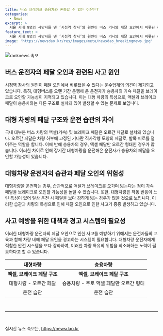 ```yaml
---
title: 버스 브레이크 승용차와 혼동할 수 있는 이유는?
categories:
  - News
excerpt: >
  서울 시내 9명의 사망자를 낸 ‘시청역 참사’의 원인이 버스 기사의 페달 오인에서 비롯된 것으로 보이며, 버스 운전자들의 주장이 제기되고 있다. 버스 브레이크 페달의 형태와 대형차 운전자의 습관이 사고 가능성을 높일 수 있다는 전문가들의 지적도 나왔다. 페달을 오인한 사고가 종종 발생하므로, 사고 원인과 운전자 교육 등에 대한 강화된 조치가 필요하다.
feature_text: >
  서울 시내 9명의 사망자를 낸 ‘시청역 참사’의 원인이 버스 기사의 페달 오인에서 비롯된 것으로 보이며, 버스 운전자들의 주장이 제기되고 있다. 버스 브레이크 페달의 형태와 대형차 운전자의 습관이 사고 가능성을 높일 수 있다는 전문가들의 지적도 나왔다. 페달을 오인한 사고가 종종 발생하므로, 사고 원인과 운전자 교육 등에 대한 강화된 조치가 필요하다.
image: 'https://newsdao.kr/res/images/meta/newsdao_breakingnews.jpg'
---
```


<p><img src="https://newsdao.kr/res/images/meta/newsdao_breakingnews.jpg" alt="ranknews 속보" /></p>

<h2 data-ke-size="size26">버스 운전자의 페달 오인과 관련된 사고 원인</h2>

<p data-ke-size="size16">시청역 참사의 원인이 페달 오인에서 비롯됐을 수 있다는 운수업계의 의견이 제기되고 있습니다. 특히, 대형버스를 오랜 기간 운행해 온 운전자가 승용차의 가속 페달을 브레이크로 오인할 가능성이 지적되고 있습니다. 이는 대형 차량의 특성으로, 액셀과 브레이크 페달이 승용차와는 다른 구조로 설치돼 있어 발생할 수 있는 문제로 보입니다.</p>

<h2 data-ke-size="size26">대형 차량의 페달 구조와 운전 습관의 차이</h2>

<p data-ke-size="size16">국내 대부분 버스 차량의 액셀(가속) 및 브레이크 페달은 오르간 페달로 설치돼 있습니다. 오르간 페달은 차량 하부에 고정된 기다란 직사각형 모양의 페달로, 발목 피로를 덜어주는 역할을 합니다. 이에 반해 승용차의 경우, 액셀 페달만 오르간 형태인 경우가 많습니다. 이러한 차이로 인해 장기간 대형차량을 운전해온 운전자가 승용차의 페달을 오인할 가능성이 있습니다.</p>

<h2 data-ke-size="size26">대형차량 운전자의 습관과 페달 오인의 위험성</h2>

<p data-ke-size="size16">대형차량을 운전하는 경우, 습관적으로 액셀과 브레이크를 오가며 밟는다는 점이 가속 페달을 브레이크로 오인할 가능성을 높일 수 있습니다. 또한, 대형차량은 작동 반응이 느린 특성이 있어 일상 운전 시 페달을 보다 강하게 밟는 경우가 많을 것으로 보입니다. 이러한 습관과 차량의 특성으로 인해 페달 오인으로 인한 사고가 종종 발생하고 있습니다.</p>

<h2 data-ke-size="size26">사고 예방을 위한 대책과 경고 시스템의 필요성</h2>

<p data-ke-size="size16">이러한 대형차량 운전자의 페달 오인으로 인한 사고를 예방하기 위해서는 운전자들의 교육과 함께 차량 내에 페달 오인을 경고하는 시스템이 필요합니다. 대형차량 운전자에게 적합한 안전 시스템을 보다 강화하여, 이러한 차량 특유의 위험을 최소화하는 노력이 필요하다고 할 수 있습니다.</p>

<table>
    <thead>
        <tr>
            <th style="text-align: center;">대형차량</th>
            <th style="text-align: center;">승용차량</th>
        </tr>
    </thead>
    <tbody>
        <tr>
            <td style="text-align: center; height: 17px;"><b>액셀, 브레이크 페달 구조</b></td>
            <td style="text-align: center; height: 17px;"><b>액셀, 브레이크 페달 구조</b></td>
        </tr>
        <tr>
            <td style="text-align: center; height: 17px;">대형차량 - 오르간 페달</td>
            <td style="text-align: center; height: 17px;">승용차량 - 주로 액셀 페달만 오르간 형태</td>
        </tr>
        <tr>
            <td style="text-align: center; height: 17px;">운전 습관</td>
            <td style="text-align: center; height: 17px;">운전 습관</td>
        </tr>
    </tbody>
</table>

<p data-ke-size="size16">&nbsp;</p>

<hr>

<p data-ke-size="size16">&nbsp;</p>
실시간 뉴스 속보는, <a href="https://newsdao.kr" rel="dofollow">https://newsdao.kr</a>


